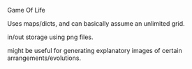 Game Of Life

Uses maps/dicts, and can basically assume an unlimited grid.

in/out storage using png files.

might be useful for generating explanatory images of certain arrangements/evolutions.
